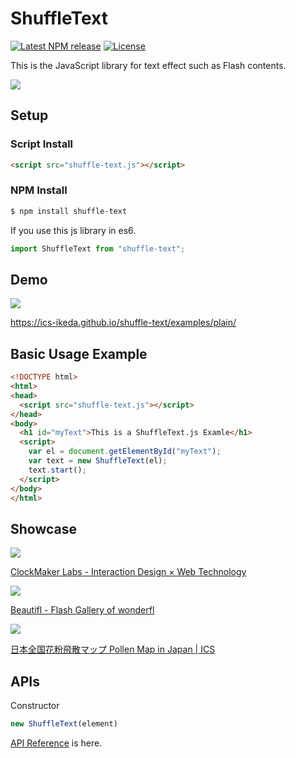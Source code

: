 ShuffleText
========

[![Latest NPM release][npm-badge]][npm-badge-url]
[![License][license-badge]][license-badge-url]


This is the JavaScript library for text effect such as Flash contents.

![](https://github.com/ics-ikeda/shuffle-text/raw/master/images/shuffle-text-example.gif)

## Setup


### Script Install

```html
<script src="shuffle-text.js"></script>
```


### NPM Install

```bash
$ npm install shuffle-text
```

If you use this js library in es6.

```js
import ShuffleText from "shuffle-text";
```

## Demo

![](http://clockmaker.jp/blog/wp-content/uploads/2012/02/120207_shuffleelementtext.png)

https://ics-ikeda.github.io/shuffle-text/examples/plain/

## Basic Usage Example

```html
<!DOCTYPE html>
<html>
<head>
  <script src="shuffle-text.js"></script>
</head>
<body>
  <h1 id="myText">This is a ShuffleText.js Examle</h1>
  <script>
    var el = document.getElementById("myText");
    var text = new ShuffleText(el);
    text.start();
  </script>
</body>
</html>
```

## Showcase

![](http://clockmaker.jp/labs/_labs/images/preview_160208.jpg)

[ClockMaker Labs \- Interaction Design × Web Technology](http://clockmaker.jp/labs/)

![](http://beautifl.net/imgs/summary_large_image.png)

[Beautifl \- Flash Gallery of wonderfl](http://beautifl.net/)

![](http://ics-web.jp/imgs/140220_pollenmap_4.png)

[日本全国花粉飛散マップ Pollen Map in Japan \| ICS](http://ics-web.jp/projects/pollenmap/)


## APIs

Constructor

```js
new ShuffleText(element)
```

[API Reference](https://ics-ikeda.github.io/shuffle-text/docs/) is here.



[npm-badge]: https://img.shields.io/npm/v/shuffle-text.svg
[npm-badge-url]: https://www.npmjs.com/package/shuffle-text
[license-badge]: https://img.shields.io/npm/l/shuffle-text.svg
[license-badge-url]: ./LICENSE
[dependencies-badge]: https://img.shields.io/david/ics-ikeda/shuffle-text.svg
[dependencies-badge-url]: https://david-dm.org/ics-ikeda/shuffle-text
[devDependencies-badge]: https://img.shields.io/david/dev/ics-ikeda/shuffle-text.svg
[devDependencies-badge-url]: https://david-dm.org/ics-ikeda/shuffle-text#info=devDependencies
